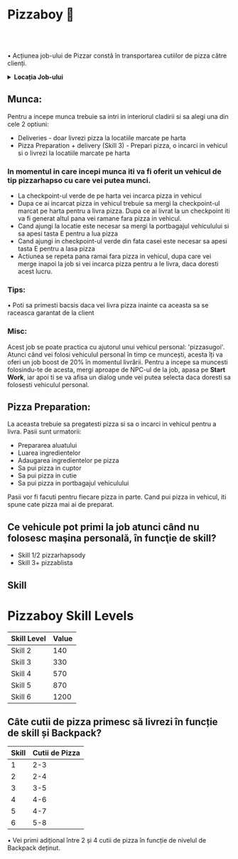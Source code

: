 # Pizzaboy 🍕
<br><br>

• Acțiunea job-ului de Pizzar constă în transportarea cutiilor de pizza către clienți.

<details class="details custom-block">
  <summary><strong>Locația Job-ului</strong></summary>
  <img src="https://i.imgur.com/D0jJubq.jpeg" alt="Locația Job-ului - Imagine 1" style="max-width:100%; height:auto; margin-bottom:10px;">
  <img src="https://i.imgur.com/tjiTlT1.jpeg" alt="Locația Job-ului - Imagine 2" style="max-width:100%; height:auto;">
</details>


## Munca:
Pentru a incepe munca trebuie sa intri in interiorul cladirii si sa alegi una din cele 2 optiuni:

- Deliveries - doar livrezi pizza la locatiile marcate pe harta
- Pizza Preparation + delivery (Skill 3) - Prepari pizza, o incarci in vehicul si o livrezi la locatiile marcate pe harta

### In momentul in care incepi munca iti va fi oferit un vehicul de tip **pizzarhapso** cu care vei putea munci.

- La checkpoint-ul verde de pe harta vei incarca pizza in vehicul
- Dupa ce ai incarcat pizza in vehicul trebuie sa mergi la checkpoint-ul marcat pe harta pentru a livra pizza. Dupa ce ai livrat la un checkpoint iti va fi generat altul pana vei ramane fara pizza in vehicul.
- Cand ajungi la locatie este necesar sa mergi la portbagajul vehiculului si sa apesi tasta E pentru a lua pizza
- Cand ajungi in checkpoint-ul verde din fata casei este necesar sa apesi tasta E pentru a lasa pizza
- Actiunea se repeta pana ramai fara pizza in vehicul, dupa care vei merge inapoi la job si vei incarca pizza pentru a le livra, daca doresti acest lucru.

### Tips:
  • Poti sa primesti bacsis daca vei livra pizza inainte ca aceasta sa se raceasca garantat de la client

### Misc:
  Acest job se poate practica cu ajutorul unui vehicul personal: 'pizzasugoi'. Atunci când vei folosi vehiculul personal în timp ce muncești, acesta îți va oferi un job boost de 20% în momentul livrării.
  Pentru a incepe sa muncesti folosindu-te de acesta, mergi aproape de NPC-ul de la job, apasa pe **Start Work**, iar apoi ti se va afisa un dialog unde vei putea selecta daca doresti sa folosesti vehiculul personal.

## Pizza Preparation:

La aceasta trebuie sa pregatesti pizza si sa o incarci in vehicul pentru a livra. 
Pasii sunt urmatorii:

- Prepararea aluatului
- Luarea ingredientelor
- Adaugarea ingredientelor pe pizza
- Sa pui pizza in cuptor
- Sa pui pizza in cutie
- Sa pui pizza in portbagajul vehiculului
  
Pasii vor fi facuti pentru fiecare pizza in parte. Cand pui pizza in vehicul, iti spune cate pizza mai ai de preparat.

## Ce vehicule pot primi la job atunci când nu folosesc maşina personală, în funcţie de skill?

- Skill 1/2 pizzarhapsody
- Skill 3+ pizzablista

## Skill

# Pizzaboy Skill Levels

| Skill Level | Value |
|-------------|-------|
| Skill 2     | 140   |
| Skill 3     | 330   |
| Skill 4     | 570   |
| Skill 5     | 870   |
| Skill 6     | 1200  |


## Câte cutii de pizza primesc să livrezi în funcție de skill și Backpack?

| **Skill** | **Cutii de Pizza** |
|-----------|---------------------|
| 1         | 2-3                |
| 2         | 2-4                |
| 3         | 3-5                |
| 4         | 4-6                |
| 5         | 4-7                |
| 6         | 5-8                |


• Vei primi adițional între 2 și 4 cutii de pizza în funcție de nivelul de Backpack deținut.